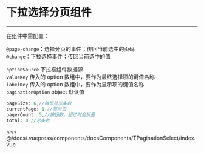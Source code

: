 # 下拉选择分页组件

---

<common-code-format>
  <docsComponents-TPaginationSelect-index slot="source"></docsComponents-TPaginationSelect-index>
在组件中需配置：

`@page-change`：选择分页的事件；传回当前选中的页码<br/>
`@change`：下拉选择事件；传回当前选中的值<br/>

`optionSource` 下拉框组件数据源<br/>
`valueKey` 传入的 option 数组中，要作为最终选择项的键值名称<br/>
`labelKey` 传入的 option 数组中，要作为显示项的键值名称<br/>
`paginationOption` object 默认值<br/>

```js
pageSize: 6,//每页显示条数
currentPage: 1,//当前页
pagerCount: 5,//按钮数，超过时会折叠
total: 0 //总条数
```

<<< @/docs/.vuepress/components/docsComponents/TPaginationSelect/index.vue
</common-code-format>
